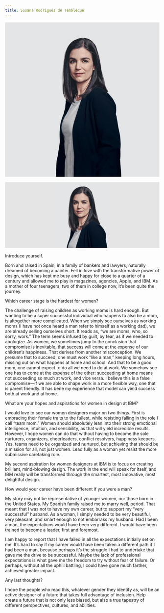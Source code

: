 ```yaml
---
title: Susana Rodriguez de Tembleque
---
```


<grid classname="background-bleed">
<column lg="16">

<art-direction>

![Susana Rodriguez de Tembleque card image](./608x608.jpg)

![Susana Rodriguez de Tembleque hero image](./2624x1120.jpg)

</art-direction>

<community-lead name="Susana Rodriguez de Tembleque" position="VP of Design" department="IBM Research"></community-lead>

</column>
</grid>

<grid className="community__grid" background="gray-10">
<column sm="3" md="3" lg="3">

<span className="community__prompt">Introduce yourself.</span>

</column>

<column md="6" lg="8" offset_lg="1">

Born and raised in Spain, in a family of bankers and lawyers, naturally dreamed of becoming a painter. Fell in love with the transformative power of design, which has kept me busy and happy for close to a quarter of a century and allowed me to play in magazines, agencies, Apple, and IBM. As a mother of four teenagers, two of them in college now, it’s been quite the journey.

</column>
</grid>

<grid className="community__grid" background="gray-10">
<column sm="3" md="3" lg="3">

<span className="community__prompt">Which career stage is the hardest for women?</span>

</column>

<column md="6" lg="8" offset_lg="1">

The challenge of raising children as working moms is hard enough. But wanting to be a super successful individual who happens to also be a mom, is altogether more complicated. When we simply see ourselves as working moms (I have not once heard a man refer to himself as a working dad), we are already selling ourselves short. It reads as, “we are moms, who, so sorry, work.” The term seems infused by guilt, by fear, as if we needed to apologize. As women, we sometimes jump to the conclusion that compromise is inevitable, that success will come at the expense of our children’s happiness. That derives from another misconception. We presume that to succeed, one must work “like a man,” keeping long hours, missing out on what happens at home and school. And that to be a good mom, one cannot expect to do all we need to do at work. We somehow see one has to come at the expense of the other: succeeding at home means not succeeding so much at work, and vice versa. I believe this is a false compromise—if we are able to shape work in a more flexible way, one that is parent friendly. It has bene my experience that model can yield success both at work and at home.

</column>
</grid>

<grid className="community__grid" background="gray-10">
<column sm="3" md="3" lg="3">

<span className="community__prompt">What are your hopes and aspirations for women in design at IBM?</span>

</column>

<column md="6" lg="8" offset_lg="1">

I would love to see our women designers major on two things. First is embracing their female traits to the fullest, while resisting falling in the role I call “team mom.” Women should absolutely lean into their strong emotional intelligence, intuition, and sensibility, as that will yield incredible results. However, I hope women can do that without having to become the sole nurturers, organizers, cheerleaders, conflict resolvers, happiness keepers. Yes, teams need to be organized and nurtured, but achieving that should be a mission for all, not just women. Lead fully as a woman yet resist the more submissive caretaking role.

My second aspiration for women designers at IBM is to focus on creating brilliant, mind-blowing design. The work in the end will speak for itself, and IBM really will be transformed through the smartest, most innovative, most delightful design.

</column>
</grid>

<!-- <grid className="community__grid" background="gray-10">
<column sm="3" md="3" lg="3">

<span className="community__prompt">What are you doing to make IBM a better place to work for women in design?</span>

</column>

<column md="6" lg="8" offset_lg="1">

Lorem ipsum dolor sit amet, consectetur adipiscing elit, sed do eiusmod tempor incididunt ut labore et dolore magna aliqua. Ut enim ad minim veniam, quis nostrud exercitation ullamco laboris nisi ut aliquip ex ea commodo consequat. Duis aute irure dolor in reprehenderit in voluptate velit esse cillum dolore eu fugiat nulla pariatur. Excepteur sint occaecat cupidatat non proident, sunt in culpa qui officia deserunt mollit anim id est laborum.

</column>
</grid> -->

<grid className="community__grid" background="gray-10">
<column sm="3" md="3" lg="3">

<span className="community__prompt">How would your career have been different if you were a man?</span>

</column>

<column md="6" lg="8" offset_lg="1">

My story may not be representative of younger women, nor those born in the United States. My Spanish family raised me to marry well, period. That meant that I was not to have my own career, but to support my “very successful” husband. As a woman, I simply needed to be very beautiful, very pleasant, and smart enough to not embarrass my husband. Had I been a man, the expectations would have been very different. I would have been trained to become a leader, first and foremost.

I am happy to report that I have failed in all the expectations initially set on me. It’s hard to say if my career would have been taken a different path if I had been a man, because perhaps it’s the struggle I had to undertake that gave me the drive to be successful. Maybe the lack of professional expectations is what gave me the freedom to try without fear of failure. Or perhaps, without all the uphill battling, I could have gone much farther, achieved greater impact.

</column>
</grid>

<grid className="community__grid" background="gray-10">
<column sm="3" md="3" lg="3">

<span className="community__prompt">Any last thoughts?</span>

</column>

<column md="6" lg="8" offset_lg="1">

I hope the people who read this, whatever gender they identify as, will be an active designer of a future that takes full advantage of inclusion. Help create a future that is not only less biased, but also a true tapestry of different perspectives, cultures, and abilities.

</column>
</grid>
